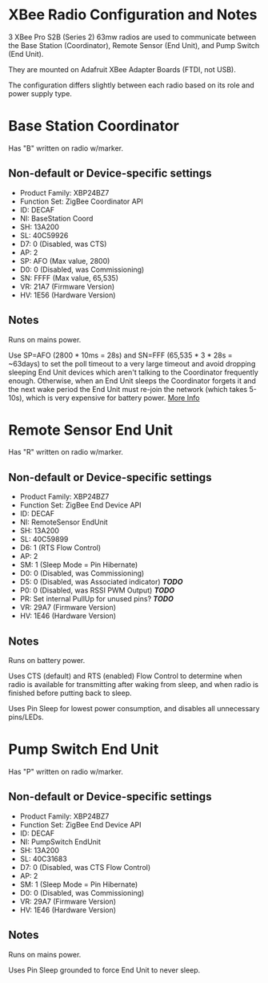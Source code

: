 # XBee Radio Configuration and Notes

3 XBee Pro S2B (Series 2) 63mw radios are used to communicate between the Base Station (Coordinator), Remote Sensor (End Unit), and Pump Switch (End Unit).

They are mounted on Adafruit XBee Adapter Boards (FTDI, not USB).

The configuration differs slightly between each radio based on its role and power supply type.

# Base Station Coordinator

Has "B" written on radio w/marker.

## Non-default or Device-specific settings

* Product Family: XBP24BZ7
* Function Set: ZigBee Coordinator API
* ID: DECAF
* NI: BaseStation Coord
* SH: 13A200
* SL: 40C59926
* D7: 0 (Disabled, was CTS)
* AP: 2
* SP: AFO (Max value, 2800)
* D0: 0 (Disabled, was Commissioning)
* SN: FFFF (Max value, 65,535)
* VR: 21A7 (Firmware Version)
* HV: 1E56 (Hardware Version)

## Notes

Runs on mains power.

Use SP=AFO (2800 * 10ms = 28s) and SN=FFF (65,535 * 3 * 28s = ~63days) to set the poll timeout to a very large timeout and avoid dropping sleeping End Unit devices which aren't talking to the Coordinator frequently enough. Otherwise, when an End Unit sleeps the Coordinator forgets it and the next wake period the End Unit must re-join the network (which takes 5-10s), which is very expensive for battery power. [More Info](http://www.digi.com/support/forum/2059/xbee-pro-s2b-wake-association-time)

# Remote Sensor End Unit

Has "R" written on radio w/marker.

## Non-default or Device-specific settings

* Product Family: XBP24BZ7
* Function Set: ZigBee End Device API
* ID: DECAF
* NI: RemoteSensor EndUnit
* SH: 13A200
* SL: 40C59899
* D6: 1 (RTS Flow Control)
* AP: 2
* SM: 1 (Sleep Mode = Pin Hibernate)
* D0: 0 (Disabled, was Commissioning)
* D5: 0 (Disabled, was Associated indicator) ***TODO***
* P0: 0 (Disabled, was RSSI PWM Output) ***TODO***
* PR: Set internal PullUp for unused pins? ***TODO***
* VR: 29A7 (Firmware Version)
* HV: 1E46 (Hardware Version)

## Notes

Runs on battery power.

Uses CTS (default) and RTS (enabled) Flow Control to determine when radio is available for transmitting after waking from sleep, and when radio is finished before putting back to sleep.

Uses Pin Sleep for lowest power consumption, and disables all unnecessary pins/LEDs.

# Pump Switch End Unit

Has "P" written on radio w/marker.

## Non-default or Device-specific settings

* Product Family: XBP24BZ7
* Function Set: ZigBee End Device API
* ID: DECAF
* NI: PumpSwitch EndUnit
* SH: 13A200
* SL: 40C31683
* D7: 0 (Disabled, was CTS Flow Control)
* AP: 2
* SM: 1 (Sleep Mode = Pin Hibernate)
* D0: 0 (Disabled, was Commissioning)
* VR: 29A7 (Firmware Version)
* HV: 1E46 (Hardware Version)

## Notes

Runs on mains power.

Uses Pin Sleep grounded to force End Unit to never sleep.

